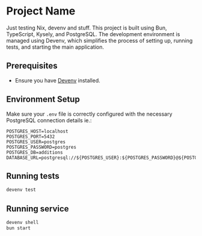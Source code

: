 # Project Name
Just testing Nix, devenv and stuff. This project is built using Bun, TypeScript, Kysely, and PostgreSQL. The development environment is managed using Devenv, which simplifies the process of setting up, running tests, and starting the main application.

## Prerequisites

- Ensure you have [Devenv](https://devenv.sh/getting-started/) installed.

## Environment Setup

Make sure your `.env` file is correctly configured with the necessary PostgreSQL connection details ie.:

```env
POSTGRES_HOST=localhost
POSTGRES_PORT=5432
POSTGRES_USER=postgres
POSTGRES_PASSWORD=postgres
POSTGRES_DB=additions
DATABASE_URL=postgresql://${POSTGRES_USER}:${POSTGRES_PASSWORD}@${POSTGRES_HOST}:${POSTGRES_PORT}/${POSTGRES_DB}
```

## Running tests
```sh
devenv test
```

## Running service
```sh
devenv shell
bun start
```
